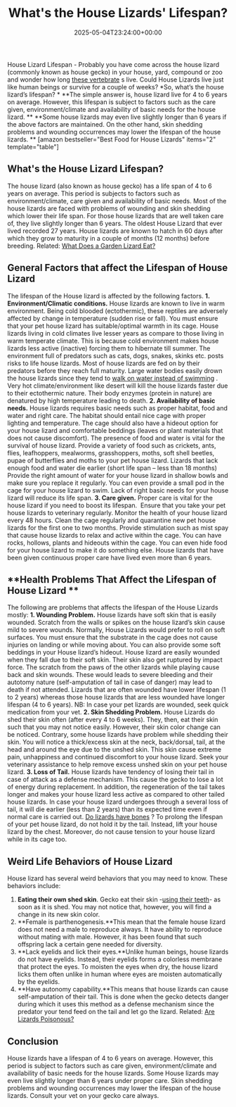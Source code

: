 ﻿---
layout: post
title: What's the House Lizards' Lifespan?
date: '2025-05-04T23:24:00+00:00'
categories:
- Guide
- Lizard
tags: []
slug: /house-lizard-lifespan/
lastmod: 2025-05-07T12:21:27+03:00
---

House Lizard Lifespan - Probably you have come across the house lizard (commonly known as house gecko) in your house, yard, compound or zoo and wonder how long
[these vertebrate](https://pestpolicy.com/are-lizards-vertebrates-or-invertebrates/)
s live. Could House Lizards live just like human beings or survive for a couple of weeks?
*So, what’s the house lizard’s lifespan? *
**The simple answer is, house lizard live for 4 to 6 years on average. However, this lifespan is subject to factors such as the care given, environment/climate and availability of basic needs for the house lizard. **
**Some house lizards may even live slightly longer than 6 years if the above factors are maintained. On the other hand, skin shedding problems and wounding occurrences may lower the lifespan of the house lizards. **
[amazon bestseller="Best Food for House Lizards" items="2" template="table"]
## What's the House Lizard Lifespan?
The house lizard (also known as house gecko) has a life span of 4 to 6 years on average. This period is subjects to factors such as environment/climate, care given and availability of basic needs.
Most of the house lizards are faced with problems of wounding and skin shedding which lower their life span. For those house lizards that are well taken care of, they live slightly longer than 6 years.
The oldest House Lizard that ever lived recorded 27 years. House lizards are known to hatch in 60 days after which they grow to maturity in a couple of months (12 months) before breeding.
Related:
[What Does a Garden Lizard Eat?](https://pestpolicy.com/what-does-a-garden-lizard-eat/)
## **General Factors that affect the Lifespan of House Lizard**
The lifespan of the House lizard is affected by the following factors.
**1. Environment/Climatic conditions.**
House lizards are known to live in warm environment. Being cold blooded (ectothermic), these reptiles are adversely affected by change in temperature (sudden rise or fall). You must ensure that your pet house lizard has suitable/optimal warmth in its cage.
House lizards living in cold climates live lesser years as compare to those living in warm temperate climate. This is because cold environment makes house lizards less active (inactive) forcing them to hibernate till summer.
The environment full of predators such as cats, dogs, snakes, skinks etc. posts risks to life house lizards. Most of house lizards are fed on by their predators before they reach full maturity. Large water bodies easily drown the house lizards since they tend to
[walk on water instead of swimming](https://pestpolicy.com/can-lizards-swim/)
.
Very hot climate/environment like desert will kill the house lizards faster due to their ectothermic nature. Their body enzymes (protein in nature) are denatured by high temperature leading to death.
**2. Availability of basic needs.**
House lizards requires basic needs such as proper habitat, food and water and right care. The habitat should entail nice cage with proper lighting and temperature. The cage should also have a hideout option for your house lizard and comfortable beddings (leaves or plant materials that does not cause discomfort).
The presence of food and water is vital for the survival of house lizard. Provide a variety of food such as crickets, ants, flies, leafhoppers, mealworms, grasshoppers, moths, soft shell beetles, pupae of butterflies and moths to your pet house lizard. Lizards that lack enough food and water die earlier (short life span – less than 18 months)
Provide the right amount of water for your house lizard in shallow bowls and make sure you replace it regularly. You can even provide a small pod in the cage for your house lizard to swim. Lack of right basic needs for your house lizard will reduce its life span.
**3. Care given.**
Proper care is vital for the house lizard if you need to boost its lifespan.  Ensure that you take your pet house lizards to veterinary regularly. Monitor the health of your house lizard every 48 hours. Clean the cage regularly and quarantine new pet house lizards for the first one to two months.
Provide stimulation such as mist spay that cause house lizards to relax and active within the cage. You can have rocks, hollows, plants and hideouts within the cage. You can even hide food for your house lizard to make it do something else.
House lizards that have been given continuous proper care have lived even more than 6 years.
## **Health Problems That Affect the Lifespan of House Lizard **
The following are problems that affects the lifespan of the House Lizards mostly:
**1. Wounding Problem.**
House lizards have soft skin that is easily wounded. Scratch from the walls or spikes on the house lizard’s skin cause mild to severe wounds.
Normally, House Lizards would prefer to roll on soft surfaces. You must ensure that the substrate in the cage does not cause injuries on landing or while moving about. You can also provide some soft beddings in your House lizard’s hideout.
House lizard are easily wounded when they fall due to their soft skin. Their skin also get ruptured by impact force. The scratch from the paws of the other lizards while playing cause back and skin wounds. These would leads to severe bleeding and their autotomy nature (self-amputation of tail in case of danger) may lead to death if not attended.
Lizards that are often wounded have lower lifespan (1 to 2 years) whereas those house lizards that are less wounded have longer lifespan (4 to 6 years). NB: In case your pet lizards are wounded, seek quick medication from your vet.
**2. Skin Shedding Problem.**
House Lizards do shed their skin often (after every 4 to 6 weeks). They, then, eat their skin such that you may not notice easily. However, their skin color change can be noticed.
Contrary, some house lizards have problem while shedding their skin. You will notice a thick/excess skin at the neck, back/dorsal, tail, at the head and around the eye due to the unshed skin. This skin cause extreme pain, unhappiness and continued discomfort to your house lizard.
Seek your veterinary assistance to help remove excess unshed skin on your pet house lizard.
**3. Loss of Tail.**
House lizards have tendency of losing their tail in case of attack as a defense mechanism. This cause the gecko to lose a lot of energy during replacement. In addition, the regeneration of the tail takes longer and makes your house lizard less active as compared to other tailed house lizards.
In case your house lizard undergoes through a several loss of tail, it will die earlier (less than 2 years) than its expected time even if normal care is carried out.
[Do lizards have bones](https://pestpolicy.com/do-lizards-have-bones/)
?
To prolong the lifespan of your pet house lizard, do not hold it by the tail. Instead, lift your house lizard by the chest. Moreover, do not cause tension to your house lizard while in its cage too.
## Weird Life Behaviors of House Lizard
House lizard has several weird behaviors that you may need to know. These behaviors include:
1. **Eating their own shed skin**. Gecko eat their skin -[using their teeth](https://pestpolicy.com/do-lizards-have-teeth/)- as soon as it is shed. You may not notice that, however, you will find a change in its new skin color.
2. **Female is parthenogenesis.**This mean that the female house lizard does not need a male to reproduce always. It have ability to reproduce without mating with male. However, it has been found that such offspring lack a certain gene needed for diversity.
3. **Lack eyelids and lick their eyes.**Unlike human beings, house lizards do not have eyelids. Instead, their eyelids forms a colorless membrane that protect the eyes. To moisten the eyes when dry, the house lizard licks them often unlike in human where eyes are moisten automatically by the eyelids.
4. **Have autonomy capability.**This means that house lizards can cause self-amputation of their tail. This is done when the gecko detects danger during which it uses this method as a defense mechanism since the predator your tend feed on the tail and let go the lizard.
Related:
[Are Lizards Poisonous?](https://pestpolicy.com/are-lizards-poisonous/)
## Conclusion
House lizards have a lifespan of 4 to 6 years on average. However, this period is subject to factors such as care given, environment/climate and availability of basic needs for the house lizards.
Some House lizards may even live slightly longer than 6 years under proper care. Skin shedding problems and wounding occurrences may lower the lifespan of the house lizards. Consult your vet on your gecko care always.